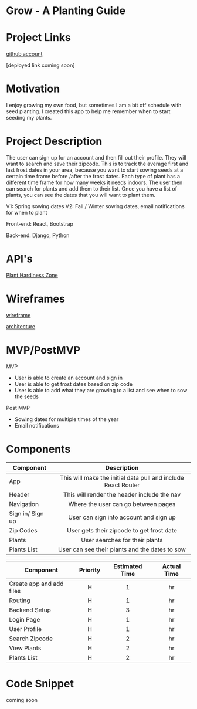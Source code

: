 # Grow - A Planting Guide

# Project Links

[github account](https://lyshia.github.com)

[deployed link coming soon]

# Motivation

I enjoy growing my own food, but sometimes I am a bit off schedule with seed planting. I created this app to help me remember when to start seeding my plants.

# Project Description

The user can sign up for an account and then fill out their profile. They will want to search and save their zipcode. This is to track the average first and last frost dates in your area, because you want to start sowing seeds at a certain time frame before /after the frost dates. Each type of plant has a different time frame for how many weeks it needs indoors. The user then can search for plants and add them to their list. Once you have a list of plants, you can see the dates that you will want to plant them.

V1: Spring sowing dates
V2: Fall / Winter sowing dates, email notifications for when to plant

Front-end:
React, Bootstrap

Back-end:
Django, Python

# API's

[Plant Hardiness Zone](https://rapidapi.com/fireside-worldwide-fireside-worldwide-default/api/plant-hardiness-zone/)

# Wireframes

[wireframe](https://imgur.com/CcMmucE)

[architecture](https://imgur.com/ls5oPOe)

# MVP/PostMVP

MVP

- User is able to create an account and sign in
- User is able to get frost dates based on zip code
- User is able to add what they are growing to a list and see when to sow the seeds

Post MVP

- Sowing dates for multiple times of the year
- Email notifications

# Components

| Component        |                          Description                          |
| ---------------- | :-----------------------------------------------------------: |
| App              | This will make the initial data pull and include React Router |
| Header           |          This will render the header include the nav          |
| Navigation       |              Where the user can go between pages              |
| Sign in/ Sign up |            User can sign into account and sign up             |
| Zip Codes        |           User gets their zipcode to get frost date           |
| Plants           |                User searches for their plants                 |
| Plants List      |        User can see their plants and the dates to sow         |

| Component                | Priority | Estimated Time | Actual Time |
| ------------------------ | :------: | :------------: | :---------: |
| Create app and add files |    H     |       1        |     hr      |
| Routing                  |    H     |       1        |     hr      |
| Backend Setup            |    H     |       3        |     hr      |
| Login Page               |    H     |       1        |     hr      |
| User Profile             |    H     |       1        |     hr      |
| Search Zipcode           |    H     |       2        |     hr      |
| View Plants              |    H     |       2        |     hr      |
| Plants List              |    H     |       2        |     hr      |

# Code Snippet

coming soon
